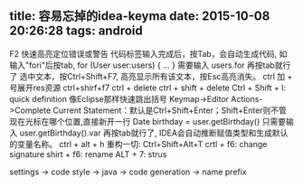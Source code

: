 title: 容易忘掉的idea-keyma
date: 2015-10-08 20:26:28
tags: android
---
F2 快速高亮定位错误或警告
代码标签输入完成后，按Tab，会自动生成代码, 如输入"fori"后按tab, for (User user:users) { ... } 需要输入 users.for 再按tab就行了
选中文本，按Ctrl+Shift+F7, 高亮显示所有该文本，按Esc高亮消失。 
ctrl 加 + 号展开res资源
ctrl+shirf+f7
ctrl + delete
ctrl + shift + delete
Ctrl + Shift + I: quick definition 
像Eclipse那样快速跳出括号
Keymap->Editor Actions->Complete Current Statement：默认是Ctrl+Shift+Enter；Shift+Enter则不管现在光标在哪个位置,直接新开一行
Date birthday = user.getBirthday()
只需要输入 user.getBirthday().var 再按tab就行了, IDEA会自动推断赋值类型和生成默认的变量名称。
ctrl + alt  + h
重构一切: Ctrl+Shift+Alt+T
crtl + f6: change signature
shirt + f6: rename
ALT + 7:  strus

settings -> code style -> java -> code generation -> name prefix

